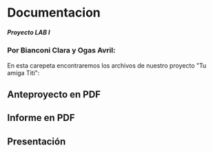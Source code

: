 # Documentacion
##### Proyecto LAB I 
### Por Bianconi Clara y Ogas Avril:
En esta carepeta encontraremos los archivos de nuestro proyecto "Tu amiga Titi":
## Anteproyecto en PDF

## Informe en PDF
## Presentación
